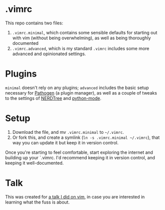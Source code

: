 # .vimrc

This repo contains two files:
1) `.vimrc.minimal`, which contains some sensible defaults for starting out with vim (without being overwhelming), as well as being thoroughly documented
2) `.vimrc.advanced`, which is my standard `.vimrc` includes some more advanced and opinionated settings.

# Plugins
`minimal` doesn't rely on any plugins; `advanced` includes the basic setup necessary for [Pathogen](https://github.com/tpope/vim-pathogen) (a plugin manager), as well as a couple of tweaks to the settings of [NERDTree](https://github.com/scrooloose/nerdtree) and [python-mode](https://github.com/python-mode/python-mode).

# Setup
1) Download the file, and mv `.vimrc.minimal` to `~/.vimrc`.
2) Or fork this, and create a symlink (`ln -s .vimrc.minimal ~/.vimrc`), that way you can update it but keep it in version control.

Once you're starting to feel comfortable, start exploring the internet and building up your `.vimrc. I'd recommend keeping it in version control, and keeping it well-documented.

# Talk
This was created for [a talk I did on vim](https://speakerdeck.com/samwhitehall/semi-skimmed-vim), in case you are interested in learning what the fuss is about.
